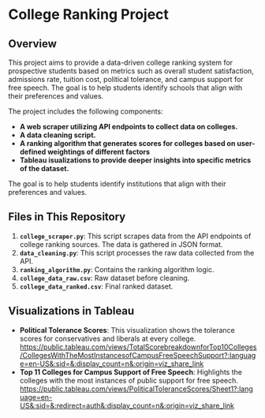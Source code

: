# College Ranking Project

## Overview

This project aims to provide a data-driven college ranking system for prospective students based on metrics such as overall student satisfaction, admissions rate, tuition cost, political tolerance, and campus support for free speech. The goal is to help students identify schools that align with their preferences and values.

The project includes the following components:

- **A web scraper utilizing API endpoints to collect data on colleges.**
- **A data cleaning script.**
- **A ranking algorithm that generates scores for colleges based on user-defined weightings of different factors**
- **Tableau isualizations to provide deeper insights into specific metrics of the dataset.**

The goal is to help students identify institutions that align with their preferences and values.

## Files in This Repository

1. **`college_scraper.py`**: This script scrapes data from the API endpoints of college ranking sources. The data is gathered in JSON format.
2. **`data_cleaning.py`**: This script processes the raw data collected from the API.
3. **`ranking_algorithm.py`**: Contains the ranking algorithm logic.
4. **`college_data_raw.csv`**: Raw dataset before cleaning.
5. **`college_data_ranked.csv`**: Final ranked dataset.

## Visualizations in Tableau

- **Political Tolerance Scores**: This visualization shows the tolerance scores for conservatives and liberals at every college. https://public.tableau.com/views/TotalScorebreakdownforTop10Colleges/CollegesWithTheMostInstancesofCampusFreeSpeechSupport?:language=en-US&:sid=&:display_count=n&:origin=viz_share_link 
- **Top 11 Colleges for Campus Support of Free Speech**: Highlights the colleges with the most instances of public support for free speech.
https://public.tableau.com/views/PoliticalToleranceScores/Sheet1?:language=en-US&:sid=&:redirect=auth&:display_count=n&:origin=viz_share_link 

